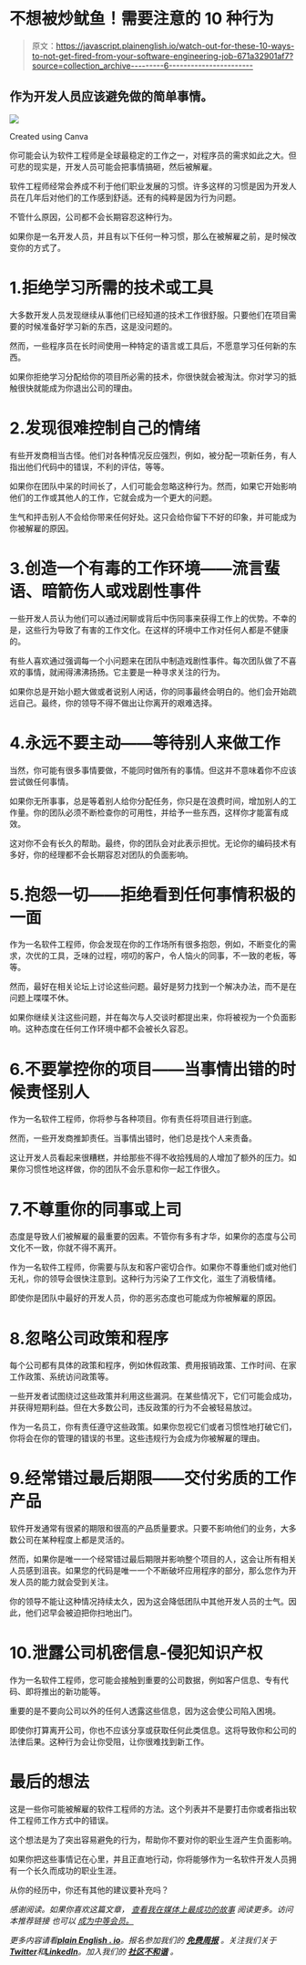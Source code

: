 # 不想被炒鱿鱼！需要注意的 10 种行为

> 原文：<https://javascript.plainenglish.io/watch-out-for-these-10-ways-to-not-get-fired-from-your-software-engineering-job-671a32901af7?source=collection_archive---------6----------------------->

## 作为开发人员应该避免做的简单事情。

![](img/680bcf1a7080f1a27aee0a48d363fb45.png)

Created using Canva

你可能会认为软件工程师是全球最稳定的工作之一，对程序员的需求如此之大。但可悲的现实是，开发人员可能会把事情搞砸，然后被解雇。

软件工程师经常会养成不利于他们职业发展的习惯。许多这样的习惯是因为开发人员在几年后对他们的工作感到舒适。还有的纯粹是因为行为问题。

不管什么原因，公司都不会长期容忍这种行为。

如果你是一名开发人员，并且有以下任何一种习惯，那么在被解雇之前，是时候改变你的方式了。

# 1.拒绝学习所需的技术或工具

大多数开发人员发现继续从事他们已经知道的技术工作很舒服。只要他们在项目需要的时候准备好学习新的东西，这是没问题的。

然而，一些程序员在长时间使用一种特定的语言或工具后，不愿意学习任何新的东西。

如果你拒绝学习分配给你的项目所必需的技术，你很快就会被淘汰。你对学习的抵触很快就能成为你退出公司的理由。

# 2.发现很难控制自己的情绪

有些开发商相当古怪。他们对各种情况反应强烈，例如，被分配一项新任务，有人指出他们代码中的错误，不利的评估，等等。

如果你在团队中呆的时间长了，人们可能会忽略这种行为。然而，如果它开始影响他们的工作或其他人的工作，它就会成为一个更大的问题。

生气和抨击别人不会给你带来任何好处。这只会给你留下不好的印象，并可能成为你被解雇的原因。

# 3.创造一个有毒的工作环境——流言蜚语、暗箭伤人或戏剧性事件

一些开发人员认为他们可以通过闲聊或背后中伤同事来获得工作上的优势。不幸的是，这些行为导致了有害的工作文化。在这样的环境中工作对任何人都是不健康的。

有些人喜欢通过强调每一个小问题来在团队中制造戏剧性事件。每次团队做了不喜欢的事情，就闹得沸沸扬扬。它主要是一种寻求关注的行为。

如果你总是开始小题大做或者说别人闲话，你的同事最终会明白的。他们会开始疏远自己。最终，你的领导不得不做出让你离开的艰难选择。

# 4.永远不要主动——等待别人来做工作

当然，你可能有很多事情要做，不能同时做所有的事情。但这并不意味着你不应该尝试做任何事情。

如果你无所事事，总是等着别人给你分配任务，你只是在浪费时间，增加别人的工作量。你的团队必须不断检查你的可用性，并给予一些东西，这样你才能富有成效。

这对你不会有长久的帮助。最终，你的团队会对此表示担忧。无论你的编码技术有多好，你的经理都不会长期容忍对团队的负面影响。

# 5.抱怨一切——拒绝看到任何事情积极的一面

作为一名软件工程师，你会发现在你的工作场所有很多抱怨，例如，不断变化的需求，次优的工具，乏味的过程，唠叨的客户，令人恼火的同事，不一致的老板，等等。

然而，最好在相关论坛上讨论这些问题。最好是努力找到一个解决办法，而不是在问题上喋喋不休。

如果你继续关注这些问题，并在每次与人交谈时都提出来，你将被视为一个负面影响。这种态度在任何工作环境中都不会被长久容忍。

# 6.不要掌控你的项目——当事情出错的时候责怪别人

作为一名软件工程师，你将参与各种项目。你有责任将项目进行到底。

然而，一些开发商推卸责任。当事情出错时，他们总是找个人来责备。

这让开发人员看起来很糟糕，并给那些不得不收拾残局的人增加了额外的压力。如果你习惯性地这样做，你的团队不会乐意和你一起工作很久。

# 7.不尊重你的同事或上司

态度是导致人们被解雇的最重要的因素。不管你有多有才华，如果你的态度与公司文化不一致，你就不得不离开。

作为一名软件工程师，你需要与队友和客户密切合作。如果你不尊重他们或对他们无礼，你的领导会很快注意到。这种行为污染了工作文化，滋生了消极情绪。

即使你是团队中最好的开发人员，你的恶劣态度也可能成为你被解雇的原因。

# 8.忽略公司政策和程序

每个公司都有具体的政策和程序，例如休假政策、费用报销政策、工作时间、在家工作政策、系统访问政策等。

一些开发者试图绕过这些政策并利用这些漏洞。在某些情况下，它们可能会成功，并获得短期利益。但在大多数公司，违反政策的行为不会被轻易放过。

作为一名员工，你有责任遵守这些政策。如果你忽视它们或者习惯性地打破它们，你将会在你的管理的错误的书里。这些违规行为会成为你被解雇的理由。

# 9.经常错过最后期限——交付劣质的工作产品

软件开发通常有很紧的期限和很高的产品质量要求。只要不影响他们的业务，大多数公司在某种程度上都是灵活的。

然而，如果你是唯一一个经常错过最后期限并影响整个项目的人，这会让所有相关人员感到沮丧。如果您的代码是唯一一个不断破坏应用程序的部分，那么您作为开发人员的能力就会受到关注。

你的领导不能让这种情况持续太久，因为这会降低团队中其他开发人员的士气。因此，他们迟早会被迫把你扫地出门。

# 10.泄露公司机密信息-侵犯知识产权

作为一名软件工程师，您可能会接触到重要的公司数据，例如客户信息、专有代码、即将推出的新功能等。

重要的是不要向公司以外的任何人透露这些信息，因为这会使公司陷入困境。

即使你打算离开公司，你也不应该分享或获取任何此类信息。这将导致你和公司的法律后果。这种行为会让你受阻，让你很难找到新工作。

# 最后的想法

这是一些你可能被解雇的软件工程师的方法。这个列表并不是要打击你或者指出软件工程师工作方式中的错误。

这个想法是为了突出容易避免的行为，帮助你不要对你的职业生涯产生负面影响。

如果你把这些事情记在心里，并且正直地行动，你将能够作为一名软件开发人员拥有一个长久而成功的职业生涯。

从你的经历中，你还有其他的建议要补充吗？

*感谢阅读。如果你喜欢这篇文章，* [*查看我在媒体上最成功的故事*](https://lokajit-tikayatray.medium.com/my-most-viewed-stories-398607ebc257) *阅读更多。访问本推荐链接* *也可以* [*成为中等会员。*](https://lokajit-tikayatray.medium.com/membership)

*更多内容请看*[***plain English . io***](https://plainenglish.io/)*。报名参加我们的* [***免费周报***](http://newsletter.plainenglish.io/) *。关注我们关于*[***Twitter***](https://twitter.com/inPlainEngHQ)*和*[***LinkedIn***](https://www.linkedin.com/company/inplainenglish/)*。加入我们的* [***社区不和谐***](https://discord.gg/GtDtUAvyhW) *。*